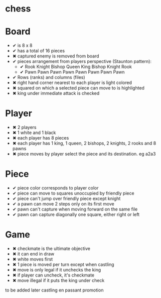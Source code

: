 # chess

# Board
- ✔ is 8 x 8
- ✔ has a total of 16 pieces
- ✖ captured enemy is removed from board
- ✔ pieces arrangement from players perspective (Staunton pattern):
    - ✔ Rook Knight Bishop Queen King Bishop Knight Rook
    - ✔ Pawn  Pawn   Pawn  Pawn  Pawn  Pawn   Pawn  Pawn
- ✔ Rows (ranks) and columns (files)
- ✖ right hand corner nearest to each player is light colored
- ✖ squared on which  a selected piece can move to is highlighted
- ✖ king under immediate attack is checked

# Player
- ✖ 2 players
- ✖ 1 white and 1 black
- ✖ each player has 8 pieces
- ✖ each player has 1 king, 1 queen, 2 bishops, 2 knights, 2 rooks and 8 pawns
- ✖ piece moves by player select the piece and its destination. eg a2a3

# Piece
- ✔ piece color corresponds to player color
- ✔ piece can move to squares unoccupied by friendly piece
- ✔ piece can't jump over friendly piece except knight
- ✔ a pawn can move 2 steps only on its first move
- ✔ pawn can't capture when moving forward on the same file
- ✔ pawn can capture diagonally one square, either right or left

# Game
- ✖ checkmate is the ultimate objective
- ✖ it can end in draw
- ✖ white moves first
- ✖ 1 piece is moved per turn except when castling
- ✖ move is only legal if it unchecks the king
- ✖ if player can uncheck, it's checkmate
- ✖ move illegal if it puts the king under check

to be added later
castling
en passant
promotion